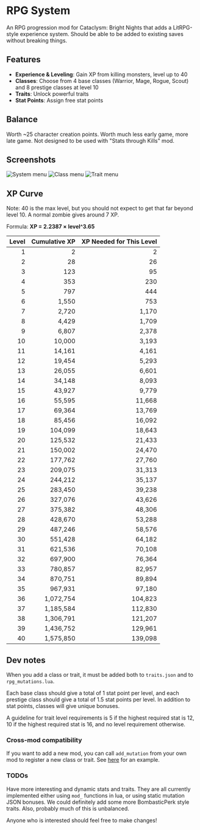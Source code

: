 # RPG System

An RPG progression mod for Cataclysm: Bright Nights that adds a LitRPG-style experience system. Should be able to be added to existing saves without breaking things.

## Features

- **Experience & Leveling**: Gain XP from killing monsters, level up to 40
- **Classes**: Choose from 4 base classes (Warrior, Mage, Rogue, Scout) and 8 prestige classes at level 10
- **Traits**: Unlock powerful traits
- **Stat Points**: Assign free stat points

## Balance

Worth ~25 character creation points. Worth much less early game, more late game. Not designed to be used with "Stats through Kills" mod.

## Screenshots

![System menu](https://cdn.imgchest.com/files/70905114f237.png) ![Class menu](https://cdn.imgchest.com/files/de1caa6782c7.png) ![Trait menu](https://cdn.imgchest.com/files/ae723f297ad8.png)

## XP Curve

Note: 40 is the max level, but you should not expect to get that far beyond level 10. A normal zombie gives around 7 XP.


Formula: **XP = 2.2387 × level^3.65**

| Level | Cumulative XP | XP Needed for This Level |
|------:|--------------:|-------------------------:|
| 1 | 2 | 2 |
| 2 | 28 | 26 |
| 3 | 123 | 95 |
| 4 | 353 | 230 |
| 5 | 797 | 444 |
| 6 | 1,550 | 753 |
| 7 | 2,720 | 1,170 |
| 8 | 4,429 | 1,709 |
| 9 | 6,807 | 2,378 |
| 10 | 10,000 | 3,193 |
| 11 | 14,161 | 4,161 |
| 12 | 19,454 | 5,293 |
| 13 | 26,055 | 6,601 |
| 14 | 34,148 | 8,093 |
| 15 | 43,927 | 9,779 |
| 16 | 55,595 | 11,668 |
| 17 | 69,364 | 13,769 |
| 18 | 85,456 | 16,092 |
| 19 | 104,099 | 18,643 |
| 20 | 125,532 | 21,433 |
| 21 | 150,002 | 24,470 |
| 22 | 177,762 | 27,760 |
| 23 | 209,075 | 31,313 |
| 24 | 244,212 | 35,137 |
| 25 | 283,450 | 39,238 |
| 26 | 327,076 | 43,626 |
| 27 | 375,382 | 48,306 |
| 28 | 428,670 | 53,288 |
| 29 | 487,246 | 58,576 |
| 30 | 551,428 | 64,182 |
| 31 | 621,536 | 70,108 |
| 32 | 697,900 | 76,364 |
| 33 | 780,857 | 82,957 |
| 34 | 870,751 | 89,894 |
| 35 | 967,931 | 97,180 |
| 36 | 1,072,754 | 104,823 |
| 37 | 1,185,584 | 112,830 |
| 38 | 1,306,791 | 121,207 |
| 39 | 1,436,752 | 129,961 |
| 40 | 1,575,850 | 139,098 |

## Dev notes

When you add a class or trait, it must be added both to `traits.json` and to `rpg_mutations.lua`.

Each base class should give a total of 1 stat point per level, and each prestige class should give a total of 1.5 stat points per level. In addition to stat points, classes will give unique bonuses.

A guideline for trait level requirements is 5 if the highest required stat is 12, 10 if the highest required stat is 16, and no level requirement otherwise.

### Cross-mod compatibility

If you want to add a new mod, you can call `add_mutation` from your own mod to register a new class or trait. See [here](https://github.com/mamick2006/Cataclysm-BN/releases/tag/release) for an example.

### TODOs

Have more interesting and dynamic stats and traits. They are all currently implemented either using `mod_` functions in lua, or using static mutation JSON bonuses. We could definitely add some more BombasticPerk style traits. Also, probably much of this is unbalanced.

Anyone who is interested should feel free to make changes!